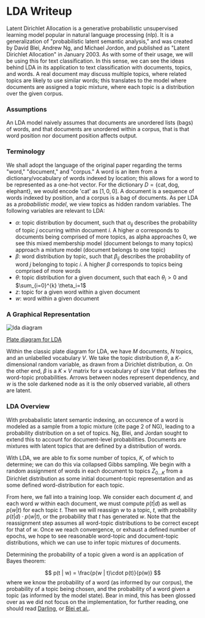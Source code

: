 # LDA Writeup

Latent Dirichlet Allocation is a generative probabilistic unsupervised learning model popular in natural language processing (nlp). It is a generalization of "probabilistic latent semantic analysis," and was created by David Blei, Andrew Ng, and Michael Jordon, and published as "Latent Dirichlet Allocation" in January 2003. As with some of their usage, we will be using this for text classification. In this sense, we can see the ideas behind LDA in its application to text classification with documents, topics, and words. A real document may discuss multiple topics, where related topics are likely to use similar words; this translates to the model where documents are assigned a topic mixture, where each topic is a distribution over the given corpus.

### Assumptions

An LDA model naively assumes that documents are unordered lists (bags) of words, and that documents are unordered within a corpus, that is that word position nor document position affects output.

### Terminology

We shall adopt the language of the original paper regarding the terms "word," "document," and "corpus." A word is an item from a dictionary/vocabulary of words indexed by location; this allows for a word to be represented as a one-hot vector. For the dictionary $D = \left\{ \text{cat}, \text{dog}, \text{elephant} \right\}$, we would encode 'cat' as $\left[ 1, 0, 0 \right]$. A document is a sequence of words indexed by position, and a corpus is a bag of documents. As per LDA as a _probabilistic model_, we view topics as hidden random variables. The following variables are relevant to LDA:

- $\alpha$: topic distribution by document, such that $\alpha_{ij}$ describes the probability of topic $j$ occurring within document $i$. A higher $\alpha$ corresponds to documents being comprised of more topics, as alpha approaches 0, we see this mixed membership model (document belongs to many topics) approach a mixture model (document belongs to one topic)
- $\beta$: word distribution by topic, such that $\beta_{ij}$ describes the probability of word $j$ belonging to topic $i$. A higher $\beta$ corresponds to topics being comprised of more words
- $\theta$: topic distribution for a given document, such that each $\theta_i > 0$  and $\sum_{i=0}^{k} \theta_i=1$
- $z$: topic for a given word within a given document
- $w$: word within a given document

### A Graphical Representation

![lda diagram](/Users/colehollant/Projects/sproj/resources/lda-not-verbose.png) 

[Plate diagram for LDA](https://upload.wikimedia.org/wikipedia/commons/thumb/d/d3/Latent_Dirichlet_allocation.svg/593px-Latent_Dirichlet_allocation.svg.png)

Within the classic plate diagram for LDA, we have $M$ documents, $N$ topics, and an unlabelled vocabulary $V$. We take the topic distribution $\theta$, a $K$-dimensional random variable, as drawn from a Dirichlet distribution, $\alpha$. On the other end, $\beta$ is a $K \times V$ matrix for a vocabulary of size $V$ that defines the word-topic probabilities. Arrows between nodes represent dependency, and $w$ is the sole darkened node as it is the only observed variable, all others are latent.

### LDA Overview

With probabalistic latent semantic indexing, an occurence of a word is modeled as a sample from a topic mixture (cite page 2 of NG), leading to a probability distribution on a set of topics. Ng, Blei, and Jordan sought to extend this to account for document-level probabilities. Documents are mixtures with latent topics that are defined by a distribution of words.

With LDA, we are able to fix some number of topics, $K$, of which to determine; we can do this via collapsed Gibbs sampling. We begin with a random assignment of words in each document to topics $Z_{0\dots K}$ from a Dirichlet distribution as some initial document-topic representation and as some defined word-distribution for each topic. 

From here, we fall into a training loop. We consider each document $d$, and each word $w$ within each document, we must compute $p(t | d)$ as well as $p(w | t)$ for each topic $t$. Then we will reassign $w$ to a topic, $t$, with probability $p(t | d) \cdot p(w | t)$, or the probability that $t$ has generated $w$. Note that the reassignment step assumes all word-topic distributions to be correct except for that of $w$. Once we reach convergence, or exhaust a defined number of epochs, we hope to see reasonable word-topic and document-topic distributions, which we can use to infer topic mixtures of documents.

Determining the probability of a topic given a word is an application of Bayes theorem:

$$
p(t | w) = \frac{p(w | t)\cdot p(t)}{p(w)}
$$
where we know the probability of a word (as informed by our corpus), the probability of a topic being chosen, and the probability of a word given a topic (as informed by the model state). Bear in mind, this has been glossed over as we did not focus on the implementation, for further reading, one should read [Darling](http://www.ccs.neu.edu/home/vip/teach/DMcourse/5_topicmodel_summ/notes_slides/sampling/darling-lda.pdf), or [Blei et al.](http://jmlr.csail.mit.edu/papers/v3/blei03a.html). 

